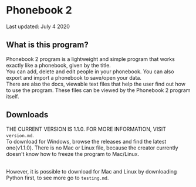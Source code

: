 # Phonebook 2
Last updated: July 4 2020

## What is this program?
Phonebook 2 program is a lightweight and simple program that works exactly like a phonebook, given by the title. <br>
You can add, delete and edit people in your phonebook. You can also export and import a phonebook to save/open your data. <br>
There are also the docs, viewable text files that help the user find out how to use the program. These files can be viewed by the Phonebook 2 program itself.

## Downloads
THE CURRENT VERSION IS 1.1.0. FOR MORE INFORMATION, VISIT `version.md`.<br>
To download for Windows, browse the releases and find the latest one(v1.1.0).
There is no Mac or Linux file, because the creator currently doesn't know how to freeze the program to Mac/Linux. <br> <br>

However, it is possible to download for Mac and Linux by downloading Python first, to see more go to `testing.md`.
